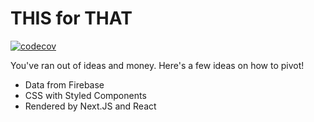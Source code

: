# THIS for THAT

[![codecov](https://codecov.io/gh/rxgx/thisforthat/branch/main/graph/badge.svg)](https://codecov.io/gh/rxgx/thisforthat)

You've ran out of ideas and money. Here's a few ideas on how to pivot!

- Data from Firebase
- CSS with Styled Components
- Rendered by Next.JS and React
